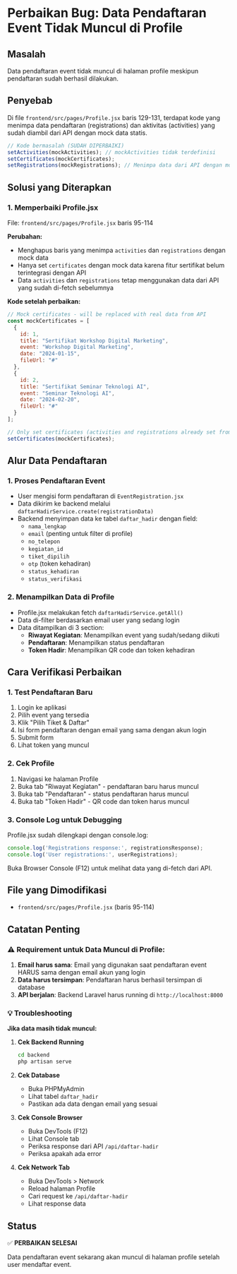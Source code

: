 # Perbaikan Bug: Data Pendaftaran Event Tidak Muncul di Profile

## Masalah
Data pendaftaran event tidak muncul di halaman profile meskipun pendaftaran sudah berhasil dilakukan.

## Penyebab
Di file `frontend/src/pages/Profile.jsx` baris 129-131, terdapat kode yang menimpa data pendaftaran (registrations) dan aktivitas (activities) yang sudah diambil dari API dengan mock data statis.

```javascript
// Kode bermasalah (SUDAH DIPERBAIKI)
setActivities(mockActivities); // mockActivities tidak terdefinisi
setCertificates(mockCertificates);
setRegistrations(mockRegistrations); // Menimpa data dari API dengan mock data
```

## Solusi yang Diterapkan

### 1. Memperbaiki Profile.jsx
File: `frontend/src/pages/Profile.jsx` baris 95-114

**Perubahan:**
- Menghapus baris yang menimpa `activities` dan `registrations` dengan mock data
- Hanya set `certificates` dengan mock data karena fitur sertifikat belum terintegrasi dengan API
- Data `activities` dan `registrations` tetap menggunakan data dari API yang sudah di-fetch sebelumnya

**Kode setelah perbaikan:**
```javascript
// Mock certificates - will be replaced with real data from API
const mockCertificates = [
  {
    id: 1,
    title: "Sertifikat Workshop Digital Marketing",
    event: "Workshop Digital Marketing",
    date: "2024-01-15",
    fileUrl: "#"
  },
  {
    id: 2,
    title: "Sertifikat Seminar Teknologi AI",
    event: "Seminar Teknologi AI",
    date: "2024-02-20",
    fileUrl: "#"
  }
];

// Only set certificates (activities and registrations already set from API above)
setCertificates(mockCertificates);
```

## Alur Data Pendaftaran

### 1. Proses Pendaftaran Event
- User mengisi form pendaftaran di `EventRegistration.jsx`
- Data dikirim ke backend melalui `daftarHadirService.create(registrationData)`
- Backend menyimpan data ke tabel `daftar_hadir` dengan field:
  - `nama_lengkap`
  - `email` (penting untuk filter di profile)
  - `no_telepon`
  - `kegiatan_id`
  - `tiket_dipilih`
  - `otp` (token kehadiran)
  - `status_kehadiran`
  - `status_verifikasi`

### 2. Menampilkan Data di Profile
- Profile.jsx melakukan fetch `daftarHadirService.getAll()`
- Data di-filter berdasarkan email user yang sedang login
- Data ditampilkan di 3 section:
  - **Riwayat Kegiatan**: Menampilkan event yang sudah/sedang diikuti
  - **Pendaftaran**: Menampilkan status pendaftaran
  - **Token Hadir**: Menampilkan QR code dan token kehadiran

## Cara Verifikasi Perbaikan

### 1. Test Pendaftaran Baru
1. Login ke aplikasi
2. Pilih event yang tersedia
3. Klik "Pilih Tiket & Daftar"
4. Isi form pendaftaran dengan email yang sama dengan akun login
5. Submit form
6. Lihat token yang muncul

### 2. Cek Profile
1. Navigasi ke halaman Profile
2. Buka tab "Riwayat Kegiatan" - pendaftaran baru harus muncul
3. Buka tab "Pendaftaran" - status pendaftaran harus muncul
4. Buka tab "Token Hadir" - QR code dan token harus muncul

### 3. Console Log untuk Debugging
Profile.jsx sudah dilengkapi dengan console.log:
```javascript
console.log('Registrations response:', registrationsResponse);
console.log('User registrations:', userRegistrations);
```

Buka Browser Console (F12) untuk melihat data yang di-fetch dari API.

## File yang Dimodifikasi
- `frontend/src/pages/Profile.jsx` (baris 95-114)

## Catatan Penting

### ⚠️ Requirement untuk Data Muncul di Profile:
1. **Email harus sama**: Email yang digunakan saat pendaftaran event HARUS sama dengan email akun yang login
2. **Data harus tersimpan**: Pendaftaran harus berhasil tersimpan di database
3. **API berjalan**: Backend Laravel harus running di `http://localhost:8000`

### 💡 Troubleshooting

**Jika data masih tidak muncul:**

1. **Cek Backend Running**
   ```bash
   cd backend
   php artisan serve
   ```

2. **Cek Database**
   - Buka PHPMyAdmin
   - Lihat tabel `daftar_hadir`
   - Pastikan ada data dengan email yang sesuai

3. **Cek Console Browser**
   - Buka DevTools (F12)
   - Lihat Console tab
   - Periksa response dari API `/api/daftar-hadir`
   - Periksa apakah ada error

4. **Cek Network Tab**
   - Buka DevTools > Network
   - Reload halaman Profile
   - Cari request ke `/api/daftar-hadir`
   - Lihat response data

## Status
✅ **PERBAIKAN SELESAI**

Data pendaftaran event sekarang akan muncul di halaman profile setelah user mendaftar event.
